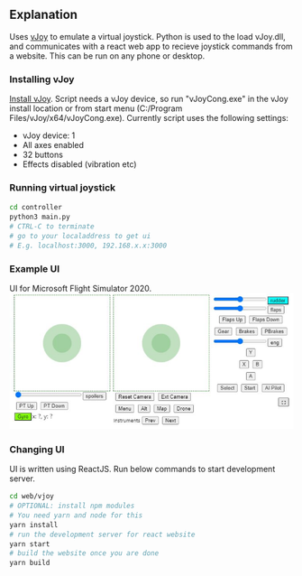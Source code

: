 ## Explanation
Uses [vJoy](http://vjoystick.sourceforge.net/site/index.php/download-a-install/download) to emulate a virtual joystick. 
Python is used to the load vJoy.dll, and communicates with a react web app to recieve joystick commands from a website. This can be run on any phone or desktop.

### Installing vJoy
[Install vJoy](http://vjoystick.sourceforge.net/site/index.php/download-a-install/download).
Script needs a vJoy device, so run "vJoyCong.exe" in the vJoy install location or from start menu (C:/Program Files/vJoy/x64/vJoyCong.exe).
Currently script uses the following settings: 
- vJoy device: 1
- All axes enabled
- 32 buttons
- Effects disabled (vibration etc)

### Running virtual joystick
```bash
cd controller
python3 main.py
# CTRL-C to terminate
# go to your localaddress to get ui
# E.g. localhost:3000, 192.168.x.x:3000
```

### Example UI
UI for Microsoft Flight Simulator 2020.
![alt text](docs/phone_ui_v3.jpg "UI Phone App")


### Changing UI
UI is written using ReactJS. Run below commands to start development server.
```bash
cd web/vjoy
# OPTIONAL: install npm modules
# You need yarn and node for this
yarn install
# run the development server for react website
yarn start
# build the website once you are done
yarn build
```
